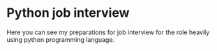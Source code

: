 # Python job interview

Here you can see my preparations for job interview for the role heavily using python programming language.
